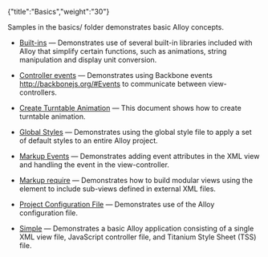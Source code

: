 {"title":"Basics","weight":"30"}

Samples in the basics/ folder demonstrates basic Alloy concepts.

* [Built-ins](/docs/appc/Alloy_Framework/Alloy_Guide/Alloy_Test_Apps/Basics/Built-ins/) — Demonstrates use of several built-in libraries included with Alloy that simplify certain functions, such as animations, string manipulation and display unit conversion.

* [Controller events](/docs/appc/Alloy_Framework/Alloy_Guide/Alloy_Test_Apps/Basics/Controller_events/) — Demonstrates using Backbone events http://backbonejs.org/#Events to communicate between view-controllers.

* [Create Turntable Animation](/docs/appc/Alloy_Framework/Alloy_Guide/Alloy_Test_Apps/Basics/Create_Turntable_Animation/) — This document shows how to create turntable animation.

* [Global Styles](/docs/appc/Alloy_Framework/Alloy_Guide/Alloy_Test_Apps/Basics/Global_Styles/) — Demonstrates using the global style file to apply a set of default styles to an entire Alloy project.

* [Markup Events](/docs/appc/Alloy_Framework/Alloy_Guide/Alloy_Test_Apps/Basics/Markup_Events/) — Demonstrates adding event attributes in the XML view and handling the event in the view-controller.

* [Markup require](/docs/appc/Alloy_Framework/Alloy_Guide/Alloy_Test_Apps/Basics/Markup_require/) — Demonstrates how to build modular views using the element to include sub-views defined in external XML files.

* [Project Configuration File](/docs/appc/Alloy_Framework/Alloy_Guide/Alloy_Test_Apps/Basics/Project_Configuration_File/) — Demonstrates use of the Alloy configuration file.

* [Simple](/docs/appc/Alloy_Framework/Alloy_Guide/Alloy_Test_Apps/Basics/Simple/) — Demonstrates a basic Alloy application consisting of a single XML view file, JavaScript controller file, and Titanium Style Sheet (TSS) file.
